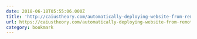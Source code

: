 ```yaml
---
date: 2018-06-18T05:55:06.000Z
title: 'http://caiustheory.com/automatically-deploying-website-from-remote-git-repo'
url: https://caiustheory.com/automatically-deploying-website-from-remote-git-repository/
category: bookmark
---
```


